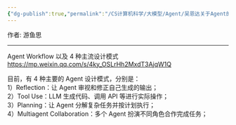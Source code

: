 ```yaml
---
{"dg-publish":true,"permalink":"/CS计算机科学/大模型/Agent/吴恩达关于Agent的观点/","noteIcon":"","created":"2024-06-22T22:30:29.527+08:00","updated":"2024-04-23T23:34:30.000+08:00"}
---
```



作者: 游鱼思

---

Agent Workflow 以及 4 种主流设计模式 https://mp.weixin.qq.com/s/4ky_OSLrHh2MxdT3AjqW1Q

目前，有 4 种主要的 Agent 设计模式，分别是：  
1）Reflection：让 Agent 审视和修正自己生成的输出；  
2）Tool Use：LLM 生成代码、调用 API 等进行实际操作；  
3）Planning：让 Agent 分解复杂任务并按计划执行；  
4）Multiagent Collaboration：多个 Agent 扮演不同角色合作完成任务；  